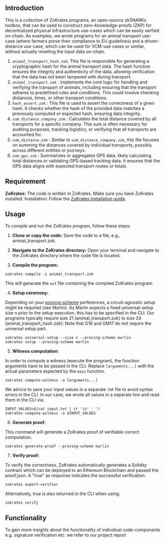 ## Introduction
This is a collection of ZoKrates programs, an open-source zkSNARKs toolbox, that can be used to construct zero-knowledge-proofs (ZKP) for decentralized physical infrastructure use-cases which can be easily verfied on-chain. As examples, we wrote programs for an animal transport use-case (where farmers prove their compliance to EU guidelines) and a driven-distance use-case, which can be used for VCM-use cases or similar, without actually reveiling the input data on-chain.

1. `animal_transport_hash.zok`: This file is responsible for generating a cryptographic hash for the animal transport data. The hash function ensures the integrity and authenticity of the data, allowing verification that the data has not been tampered with during transport.
2. `animal_transport.zok` : Implements the core logic for handling and verifying the transport of animals, including ensuring that the transport adheres to predefined rules and conditions. This could involve checking distances, times, or other transport conditions.
3. `hash_assert.zok` : This file is used to assert the correctness of a given hash. It checks whether the hash of the provided data matches a previously computed or expected hash, ensuring data integrity.
4. `sum_distance_company.zok` : Calculates the total distance covered by all transports for a specific company. This sum is often necessary for auditing purposes, tracking logistics, or verifying that all transports are accounted for.
5. `sum_distance.zok` : Similar to `sum_distance_company.zok`, this file focuses on summing the distances covered by individual transports, possibly across different entities or journeys.
6. `sum_gps.zok` : Summarizes or aggregates GPS data, likely calculating total distances or validating GPS-based tracking data. It ensures that the GPS data aligns with expected transport routes or totals.


## Requirement
**ZoKrates:** The code is written in ZoKrates. Make sure you have ZoKrates installed.
Installation: Follow the [ZoKrates installation guide](https://zokrates.github.io/gettingstarted.html).

## Usage
To compile and run the ZoKrates program, follow these steps:

1. **Clone or copy the code:** Save the code to a file, e.g., animal_transport.zok.

2. **Navigate to the ZoKrates directory:** Open your terminal and navigate to the ZoKrates directory where the code file is located.

3. **Compile the program:** 

```
zokrates compile -i animal_transport.zok
```

This will generate the `out` file containing the compiled ZoKrates program.

4. **Setup ceremony:**

Depending on your [proving-scheme](https://zokrates.github.io/toolbox/proving_schemes.html) perferences, a circuit-agnostic setup might be required (see Marlin). As Marlin expects a fixed universal-setup size n prior to the setup execution, this has to be specified in the CLI. Our programs typically require size 21 (animal_transport.zok) to size 24 (animal_transport_hash.zok): Note that G16 and GM17 do not require the universal setup part. 

```
zokrates universal-setup --size n --proving-scheme marlin
zokrates setup --proving-scheme marlin
```

5. **Witness computation:**

In order to compute a witness (execute the program), the function arguments have to be passed in the CLI. Replace `[arguments...]` with the actual parameters expected by the `main` function.
  
```
zokrates compute-witness -a [arguments...]
```

We advice to save your input values in a separate .txt file to avoid syntax errors in the CLI. In our case, we wrote all values in a separate line and read them in the CLI via:

```
INPUT_VALUES=$(cat input.txt | tr '\n' ' ')
zokrates compute-witness -a $INPUT_VALUES
```

6. **Generate proof:**

This command will generate a ZoKrates proof of verifiable correct computation.
```
zokrates generate-proof --proving-scheme marlin
```

7. **Verify proof:**

To verify the correctness, ZoKrates automatically generates a Solidity contract which can be deployed to an Ethereum Blockchain and passed the proof.json. A "true" as response indicates the successful verification. 

```
zokrates export-verifier
```

Alternatively, true is also returned in the CLI when using:

```
zokrates verify
```

## Functionality

To gain more insights about the functionality of individual code-components e.g. signature verification etc. we refer to our project report
